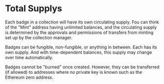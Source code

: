 # Total Supplys

Each badge in a collection will have its own circulating supply. Fou can think of the "Mint" address having unlimited balances, and the circulating supply is determined by the approvals and permissions of transfers from minting set up by the collection manager.

Badges can be fungible, non-fungible, or anything in between. Each has its own supply. And with time-dependent balances, this supply may change over time automatically.

Badges cannot be "burned" once created. However, they can be transferred (if allowed) to addresses where no private key is known such as the Ethereum zero address.
